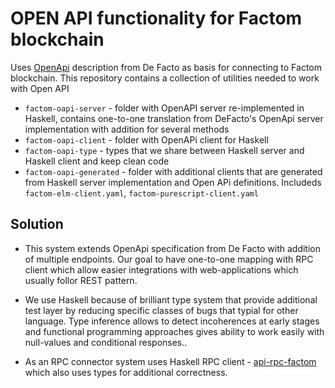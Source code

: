 # OPEN API functionality for Factom blockchain

Uses [OpenApi](https://docs.openapi.de-facto.pro/api-sdks) description from De Facto as basis for connecting to Factom blockchain. This repository contains a collection of utilities needed to work with Open API

- `factom-oapi-server` - folder with OpenAPI server re-implemented in Haskell, contains one-to-one translation from DeFacto's OpenApi server implementation with addition for several methods
- `factom-oapi-client` - folder with OpenAPi client for Haskell
- `factom-oapi-type`   - types that we share between Haskell server and Haskell client and keep clean code
- `factom-oapi-generated` - folder with additional clients that are generated from Haskell server implementation and Open APi definitions. Includeds `factom-elm-client.yaml`, `factom-purescript-client.yaml`

## Solution

- This system extends OpenApi specification from De Facto with addition of multiple endpoints. Our goal to have one-to-one mapping with RPC client which allow easier integrations with web-applications which usually follor REST pattern.

- We use Haskell because of brilliant type system that provide additional test layer by reducing specific classes of bugs that typial for other language. Type inference allows to detect incoherences at early stages and functional programming approaches gives ability to work easily with null-values and conditional responses..

- As an RPC connector system uses Haskell RPC client - [api-rpc-factom](https://github.com/kompendium-llc/api-rpc-factom) which also uses types for additional correctness.
